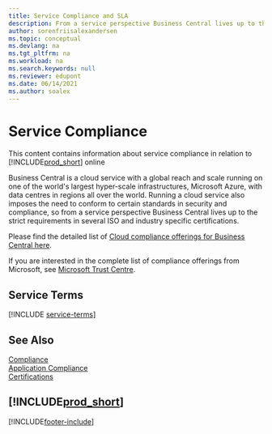 ```yaml
---
title: Service Compliance and SLA
description: From a service perspective Business Central lives up to the strict requirements and SLA compliance in several ISO and industry specific certifications.
author: sorenfriisalexandersen
ms.topic: conceptual
ms.devlang: na
ms.tgt_pltfrm: na
ms.workload: na
ms.search.keywords: null
ms.reviewer: edupont
ms.date: 06/14/2021
ms.author: soalex
---
```

# Service Compliance

This content contains information about service compliance in relation to [!INCLUDE[prod_short](../includes/prod_short.md)] online  

Business Central is a cloud service with a global reach and scale running on one of the world's largest hyper-scale infrastructures, Microsoft Azure, with data centres in regions all over the world. Running a cloud service also imposes the need to conform to certain standards in security and compliance, so from a service perspective Business Central lives up to the strict requirements in several ISO and industry specific certifications.

Please find the detailed list of [Cloud compliance offerings for Business Central here](https://aka.ms/d365-compliance-list).

If you are interested in the complete list of compliance offerings from Microsoft, see [Microsoft Trust Centre](https://www.microsoft.com/trustcenter/compliance/complianceofferings).

## Service Terms

[!INCLUDE [service-terms](../includes/service-terms.md)]

## See Also

[Compliance](compliance-overview.md)  
[Application Compliance](compliance-application-compliance.md)  
[Certifications](compliance-certifications.md)  

## [!INCLUDE[prod_short](../includes/free_trial_md.md)]  


[!INCLUDE[footer-include](../includes/footer-banner.md)]